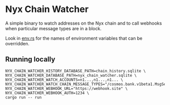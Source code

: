 # Nyx Chain Watcher

A simple binary to watch addresses on the Nyx chain and to call webhooks when particular message types are in a block.

Look in [env.rs](./src/env.rs) for the names of environment variables that can be overridden.

## Running locally

```
NYX_CHAIN_WATCHER_HISTORY_DATABASE_PATH=chain_history.sqlite \
NYX_CHAIN_WATCHER_DATABASE_PATH=nyx_chain_watcher.sqlite \
NYX_CHAIN_WATCHER_WATCH_ACCOUNTS=n1...,n1...,n1... \
NYX_CHAIN_WATCHER_WATCH_CHAIN_MESSAGE_TYPES="/cosmos.bank.v1beta1.MsgSend,/ibc.applications.transfer.v1.MsgTransfer"
NYX_CHAIN_WATCHER_WEBHOOK_URL="https://webhook.site" \
NYX_CHAIN_WATCHER_WEBHOOK_AUTH=1234 \
cargo run -- run
```


